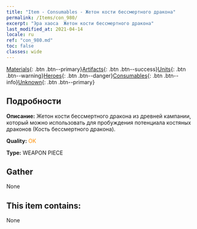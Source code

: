 ```yaml
---
title: "Item - Consumables - Жетон кости бессмертного дракона"
permalink: /Items/con_980/
excerpt: "Эра хаоса  Жетон кости бессмертного дракона"
last_modified_at: 2021-04-14
locale: ru
ref: "con_980.md"
toc: false
classes: wide
---
```

 [Materials](/ru/Items/){: .btn .btn--primary}[Artifacts](/ru/Items/Artifacts/){: .btn .btn--success}[Units](/ru/Items/Units/){: .btn .btn--warning}[Heroes](/ru/Items/Heroes/){: .btn .btn--danger}[Consumables](/ru/Items/Consumables/){: .btn .btn--info}[Unknown](/ru/Items/Unknown/){: .btn .btn--primary}

## Подробности
 **Описание:** Жетон кости бессмертного дракона из древней кампании, который можно использовать для пробуждения потенциала костяных драконов (Кость бессмертного дракона).

 **Quality:** <span style="color: #FF8C00">OK</span>

 **Type:** WEAPON PIECE

## Gather

  None

## This item contains:

  None

